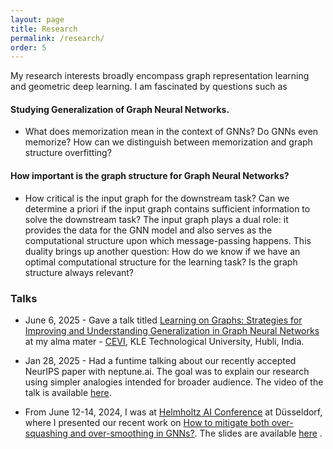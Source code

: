 ```yaml
---
layout: page
title: Research
permalink: /research/
order: 5
---
```

My research interests broadly encompass graph representation learning and geometric deep learning. 
I am fascinated by questions such as

#### Studying Generalization of Graph Neural Networks.
 * What does memorization mean in the context of GNNs? Do GNNs even memorize? How can we distinguish between memorization and graph structure overfitting? 

#### How important is the graph structure for Graph Neural Networks?
* How critical is the input graph for the downstream task? Can we determine a priori if the input graph contains sufficient information to solve the downstream task? The input graph plays a dual role: it provides the data for the GNN model and also serves as the computational structure upon which message-passing happens. This duality brings up another question: How do we know if we have an optimal computational structure for the learning task? Is the graph structure always relevant?


 
### Talks
* June 6, 2025 - Gave a talk titled [Learning on Graphs: Strategies for Improving and Understanding Generalization in Graph Neural Networks](https://www.linkedin.com/posts/kletech-center-of-excellence-in-visual-intelligence-cevi_neurips-iclr-visionplusplus-activity-7335637116611084289-h3jn?utm_source=share&utm_medium=member_desktop&rcm=ACoAABve1eYB68zJjn33G6q9hhiYBqweTP9YvPM) at my alma mater - [CEVI](https://cevi.co.in), KLE Technological University, Hubli, India.


* Jan 28, 2025 - Had a funtime talking about our recently accepted NeurIPS paper with neptune.ai. The goal was to explain our research using simpler analogies intended for broader audience. The video of the talk is available [here](https://www.youtube.com/watch?v=O5yfyldy_Vw).


* From June 12-14, 2024, I was at [Helmholtz AI Conference](https://haicon24.de) at Düsseldorf, where I presented our recent work on [How to mitigate both over-squashing and over-smoothing in GNNs?](https://arxiv.org/pdf/2404.04612v1).
The slides are available [here](https://adarshmj.github.io/assets/Ver3_Updated_Jamadandi_Adarsh_S-05a.pdf) .
